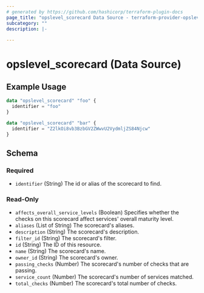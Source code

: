 ```yaml
---
# generated by https://github.com/hashicorp/terraform-plugin-docs
page_title: "opslevel_scorecard Data Source - terraform-provider-opslevel"
subcategory: ""
description: |-
  
---
```


# opslevel_scorecard (Data Source)



## Example Usage

```terraform
data "opslevel_scorecard" "foo" {
  identifier = "foo"
}

data "opslevel_scorecard" "bar" {
  identifier = "Z2lkOi8vb3BzbGV2ZWwvU2VydmljZS84Njcw"
}
```

<!-- schema generated by tfplugindocs -->
## Schema

### Required

- `identifier` (String) The id or alias of the scorecard to find.

### Read-Only

- `affects_overall_service_levels` (Boolean) Specifies whether the checks on this scorecard affect services' overall maturity level.
- `aliases` (List of String) The scorecard's aliases.
- `description` (String) The scorecard's description.
- `filter_id` (String) The scorecard's filter.
- `id` (String) The ID of this resource.
- `name` (String) The scorecard's name.
- `owner_id` (String) The scorecard's owner.
- `passing_checks` (Number) The scorecard's number of checks that are passing.
- `service_count` (Number) The scorecard's number of services matched.
- `total_checks` (Number) The scorecard's total number of checks.


